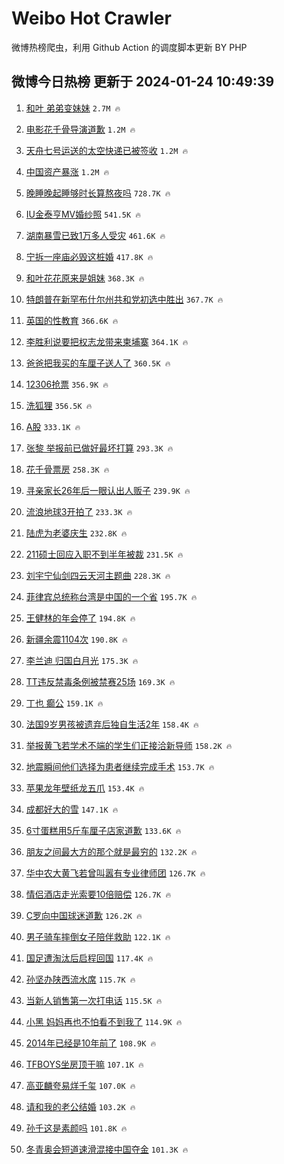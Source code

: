 # Weibo Hot Crawler 



微博热榜爬虫，利用 Github Action 的调度脚本更新 BY PHP 


## 微博今日热榜 更新于 2024-01-24 10:49:39 
1. [和叶 弟弟变妹妹](https://s.weibo.com/weibo?q=%E5%92%8C%E5%8F%B6%20%E5%BC%9F%E5%BC%9F%E5%8F%98%E5%A6%B9%E5%A6%B9&t=31&band_rank=1&Refer=top) `2.7M 🔥` 

1. [电影花千骨导演道歉](https://s.weibo.com/weibo?q=%23%E7%94%B5%E5%BD%B1%E8%8A%B1%E5%8D%83%E9%AA%A8%E5%AF%BC%E6%BC%94%E9%81%93%E6%AD%89%23&t=31&band_rank=2&Refer=top) `1.2M 🔥` 

1. [天舟七号运送的太空快递已被签收](https://s.weibo.com/weibo?q=%23%E5%A4%A9%E8%88%9F%E4%B8%83%E5%8F%B7%E8%BF%90%E9%80%81%E7%9A%84%E5%A4%AA%E7%A9%BA%E5%BF%AB%E9%80%92%E5%B7%B2%E8%A2%AB%E7%AD%BE%E6%94%B6%23&t=31&band_rank=3&Refer=top) `1.2M 🔥` 

1. [中国资产暴涨](https://s.weibo.com/weibo?q=%23%E4%B8%AD%E5%9B%BD%E8%B5%84%E4%BA%A7%E6%9A%B4%E6%B6%A8%23&t=31&band_rank=4&Refer=top) `1.2M 🔥` 

1. [晚睡晚起睡够时长算熬夜吗](https://s.weibo.com/weibo?q=%23%E6%99%9A%E7%9D%A1%E6%99%9A%E8%B5%B7%E7%9D%A1%E5%A4%9F%E6%97%B6%E9%95%BF%E7%AE%97%E7%86%AC%E5%A4%9C%E5%90%97%23&t=31&band_rank=5&Refer=top) `728.7K 🔥` 

1. [IU金泰亨MV婚纱照](https://s.weibo.com/weibo?q=%23IU%E9%87%91%E6%B3%B0%E4%BA%A8MV%E5%A9%9A%E7%BA%B1%E7%85%A7%23&t=31&band_rank=6&Refer=top) `541.5K 🔥` 

1. [湖南暴雪已致1万多人受灾](https://s.weibo.com/weibo?q=%23%E6%B9%96%E5%8D%97%E6%9A%B4%E9%9B%AA%E5%B7%B2%E8%87%B41%E4%B8%87%E5%A4%9A%E4%BA%BA%E5%8F%97%E7%81%BE%23&t=31&band_rank=7&Refer=top) `461.6K 🔥` 

1. [宁拆一座庙必毁这桩婚](https://s.weibo.com/weibo?q=%E5%AE%81%E6%8B%86%E4%B8%80%E5%BA%A7%E5%BA%99%E5%BF%85%E6%AF%81%E8%BF%99%E6%A1%A9%E5%A9%9A&t=31&band_rank=8&Refer=top) `417.8K 🔥` 

1. [和叶花花原来是姐妹](https://s.weibo.com/weibo?q=%E5%92%8C%E5%8F%B6%E8%8A%B1%E8%8A%B1%E5%8E%9F%E6%9D%A5%E6%98%AF%E5%A7%90%E5%A6%B9&t=31&band_rank=9&Refer=top) `368.3K 🔥` 

1. [特朗普在新罕布什尔州共和党初选中胜出](https://s.weibo.com/weibo?q=%23%E7%89%B9%E6%9C%97%E6%99%AE%E5%9C%A8%E6%96%B0%E7%BD%95%E5%B8%83%E4%BB%80%E5%B0%94%E5%B7%9E%E5%85%B1%E5%92%8C%E5%85%9A%E5%88%9D%E9%80%89%E4%B8%AD%E8%83%9C%E5%87%BA%23&t=31&band_rank=10&Refer=top) `367.7K 🔥` 

1. [英国的性教育](https://s.weibo.com/weibo?q=%E8%8B%B1%E5%9B%BD%E7%9A%84%E6%80%A7%E6%95%99%E8%82%B2&t=31&band_rank=11&Refer=top) `366.6K 🔥` 

1. [李胜利说要把权志龙带来柬埔寨](https://s.weibo.com/weibo?q=%23%E6%9D%8E%E8%83%9C%E5%88%A9%E8%AF%B4%E8%A6%81%E6%8A%8A%E6%9D%83%E5%BF%97%E9%BE%99%E5%B8%A6%E6%9D%A5%E6%9F%AC%E5%9F%94%E5%AF%A8%23&t=31&band_rank=12&Refer=top) `364.1K 🔥` 

1. [爸爸把我买的车厘子送人了](https://s.weibo.com/weibo?q=%23%E7%88%B8%E7%88%B8%E6%8A%8A%E6%88%91%E4%B9%B0%E7%9A%84%E8%BD%A6%E5%8E%98%E5%AD%90%E9%80%81%E4%BA%BA%E4%BA%86%23&t=31&band_rank=13&Refer=top) `360.5K 🔥` 

1. [12306抢票](https://s.weibo.com/weibo?q=12306%E6%8A%A2%E7%A5%A8&t=31&band_rank=14&Refer=top) `356.9K 🔥` 

1. [洗狐狸](https://s.weibo.com/weibo?q=%E6%B4%97%E7%8B%90%E7%8B%B8&t=31&band_rank=15&Refer=top) `356.5K 🔥` 

1. [A股](https://s.weibo.com/weibo?q=%23A%E8%82%A1%23&t=31&band_rank=16&Refer=top) `333.1K 🔥` 

1. [张黎 举报前已做好最坏打算](https://s.weibo.com/weibo?q=%E5%BC%A0%E9%BB%8E%20%E4%B8%BE%E6%8A%A5%E5%89%8D%E5%B7%B2%E5%81%9A%E5%A5%BD%E6%9C%80%E5%9D%8F%E6%89%93%E7%AE%97&t=31&band_rank=17&Refer=top) `293.3K 🔥` 

1. [花千骨票房](https://s.weibo.com/weibo?q=%E8%8A%B1%E5%8D%83%E9%AA%A8%E7%A5%A8%E6%88%BF&t=31&band_rank=18&Refer=top) `258.3K 🔥` 

1. [寻亲家长26年后一眼认出人贩子](https://s.weibo.com/weibo?q=%23%E5%AF%BB%E4%BA%B2%E5%AE%B6%E9%95%BF26%E5%B9%B4%E5%90%8E%E4%B8%80%E7%9C%BC%E8%AE%A4%E5%87%BA%E4%BA%BA%E8%B4%A9%E5%AD%90%23&t=31&band_rank=19&Refer=top) `239.9K 🔥` 

1. [流浪地球3开拍了](https://s.weibo.com/weibo?q=%23%E6%B5%81%E6%B5%AA%E5%9C%B0%E7%90%833%E5%BC%80%E6%8B%8D%E4%BA%86%23&t=31&band_rank=20&Refer=top) `233.3K 🔥` 

1. [陆虎为老婆庆生](https://s.weibo.com/weibo?q=%23%E9%99%86%E8%99%8E%E4%B8%BA%E8%80%81%E5%A9%86%E5%BA%86%E7%94%9F%23&t=31&band_rank=21&Refer=top) `232.8K 🔥` 

1. [211硕士回应入职不到半年被裁](https://s.weibo.com/weibo?q=%23211%E7%A1%95%E5%A3%AB%E5%9B%9E%E5%BA%94%E5%85%A5%E8%81%8C%E4%B8%8D%E5%88%B0%E5%8D%8A%E5%B9%B4%E8%A2%AB%E8%A3%81%23&t=31&band_rank=22&Refer=top) `231.5K 🔥` 

1. [刘宇宁仙剑四云天河主题曲](https://s.weibo.com/weibo?q=%23%E5%88%98%E5%AE%87%E5%AE%81%E4%BB%99%E5%89%91%E5%9B%9B%E4%BA%91%E5%A4%A9%E6%B2%B3%E4%B8%BB%E9%A2%98%E6%9B%B2%23&t=31&band_rank=23&Refer=top) `228.3K 🔥` 

1. [菲律宾总统称台湾是中国的一个省](https://s.weibo.com/weibo?q=%23%E8%8F%B2%E5%BE%8B%E5%AE%BE%E6%80%BB%E7%BB%9F%E7%A7%B0%E5%8F%B0%E6%B9%BE%E6%98%AF%E4%B8%AD%E5%9B%BD%E7%9A%84%E4%B8%80%E4%B8%AA%E7%9C%81%23&t=31&band_rank=24&Refer=top) `195.7K 🔥` 

1. [王健林的年会停了](https://s.weibo.com/weibo?q=%23%E7%8E%8B%E5%81%A5%E6%9E%97%E7%9A%84%E5%B9%B4%E4%BC%9A%E5%81%9C%E4%BA%86%23&t=31&band_rank=25&Refer=top) `194.8K 🔥` 

1. [新疆余震1104次](https://s.weibo.com/weibo?q=%23%E6%96%B0%E7%96%86%E4%BD%99%E9%9C%871104%E6%AC%A1%23&t=31&band_rank=26&Refer=top) `190.8K 🔥` 

1. [李兰迪 归国白月光](https://s.weibo.com/weibo?q=%E6%9D%8E%E5%85%B0%E8%BF%AA%20%E5%BD%92%E5%9B%BD%E7%99%BD%E6%9C%88%E5%85%89&t=31&band_rank=27&Refer=top) `175.3K 🔥` 

1. [TT违反禁毒条例被禁赛25场](https://s.weibo.com/weibo?q=%23TT%E8%BF%9D%E5%8F%8D%E7%A6%81%E6%AF%92%E6%9D%A1%E4%BE%8B%E8%A2%AB%E7%A6%81%E8%B5%9B25%E5%9C%BA%23&t=31&band_rank=28&Refer=top) `169.3K 🔥` 

1. [丁也 癫公](https://s.weibo.com/weibo?q=%E4%B8%81%E4%B9%9F%20%E7%99%AB%E5%85%AC&t=31&band_rank=29&Refer=top) `159.1K 🔥` 

1. [法国9岁男孩被遗弃后独自生活2年](https://s.weibo.com/weibo?q=%23%E6%B3%95%E5%9B%BD9%E5%B2%81%E7%94%B7%E5%AD%A9%E8%A2%AB%E9%81%97%E5%BC%83%E5%90%8E%E7%8B%AC%E8%87%AA%E7%94%9F%E6%B4%BB2%E5%B9%B4%23&t=31&band_rank=30&Refer=top) `158.4K 🔥` 

1. [举报黄飞若学术不端的学生们正接洽新导师](https://s.weibo.com/weibo?q=%23%E4%B8%BE%E6%8A%A5%E9%BB%84%E9%A3%9E%E8%8B%A5%E5%AD%A6%E6%9C%AF%E4%B8%8D%E7%AB%AF%E7%9A%84%E5%AD%A6%E7%94%9F%E4%BB%AC%E6%AD%A3%E6%8E%A5%E6%B4%BD%E6%96%B0%E5%AF%BC%E5%B8%88%23&t=31&band_rank=31&Refer=top) `158.2K 🔥` 

1. [地震瞬间他们选择为患者继续完成手术](https://s.weibo.com/weibo?q=%23%E5%9C%B0%E9%9C%87%E7%9E%AC%E9%97%B4%E4%BB%96%E4%BB%AC%E9%80%89%E6%8B%A9%E4%B8%BA%E6%82%A3%E8%80%85%E7%BB%A7%E7%BB%AD%E5%AE%8C%E6%88%90%E6%89%8B%E6%9C%AF%23&t=31&band_rank=32&Refer=top) `153.7K 🔥` 

1. [苹果龙年壁纸龙五爪](https://s.weibo.com/weibo?q=%23%E8%8B%B9%E6%9E%9C%E9%BE%99%E5%B9%B4%E5%A3%81%E7%BA%B8%E9%BE%99%E4%BA%94%E7%88%AA%23&t=31&band_rank=33&Refer=top) `153.4K 🔥` 

1. [成都好大的雪](https://s.weibo.com/weibo?q=%23%E6%88%90%E9%83%BD%E5%A5%BD%E5%A4%A7%E7%9A%84%E9%9B%AA%23&t=31&band_rank=34&Refer=top) `147.1K 🔥` 

1. [6寸蛋糕用5斤车厘子店家道歉](https://s.weibo.com/weibo?q=%236%E5%AF%B8%E8%9B%8B%E7%B3%95%E7%94%A85%E6%96%A4%E8%BD%A6%E5%8E%98%E5%AD%90%E5%BA%97%E5%AE%B6%E9%81%93%E6%AD%89%23&t=31&band_rank=35&Refer=top) `133.6K 🔥` 

1. [朋友之间最大方的那个就是最穷的](https://s.weibo.com/weibo?q=%E6%9C%8B%E5%8F%8B%E4%B9%8B%E9%97%B4%E6%9C%80%E5%A4%A7%E6%96%B9%E7%9A%84%E9%82%A3%E4%B8%AA%E5%B0%B1%E6%98%AF%E6%9C%80%E7%A9%B7%E7%9A%84&t=31&band_rank=36&Refer=top) `132.2K 🔥` 

1. [华中农大黄飞若曾叫嚣有专业律师团](https://s.weibo.com/weibo?q=%23%E5%8D%8E%E4%B8%AD%E5%86%9C%E5%A4%A7%E9%BB%84%E9%A3%9E%E8%8B%A5%E6%9B%BE%E5%8F%AB%E5%9A%A3%E6%9C%89%E4%B8%93%E4%B8%9A%E5%BE%8B%E5%B8%88%E5%9B%A2%23&t=31&band_rank=37&Refer=top) `126.7K 🔥` 

1. [情侣酒店走光索要10倍赔偿](https://s.weibo.com/weibo?q=%23%E6%83%85%E4%BE%A3%E9%85%92%E5%BA%97%E8%B5%B0%E5%85%89%E7%B4%A2%E8%A6%8110%E5%80%8D%E8%B5%94%E5%81%BF%23&t=31&band_rank=38&Refer=top) `126.7K 🔥` 

1. [C罗向中国球迷道歉](https://s.weibo.com/weibo?q=%23C%E7%BD%97%E5%90%91%E4%B8%AD%E5%9B%BD%E7%90%83%E8%BF%B7%E9%81%93%E6%AD%89%23&t=31&band_rank=39&Refer=top) `126.2K 🔥` 

1. [男子骑车摔倒女子陪伴救助](https://s.weibo.com/weibo?q=%23%E7%94%B7%E5%AD%90%E9%AA%91%E8%BD%A6%E6%91%94%E5%80%92%E5%A5%B3%E5%AD%90%E9%99%AA%E4%BC%B4%E6%95%91%E5%8A%A9%23&t=31&band_rank=40&Refer=top) `122.1K 🔥` 

1. [国足遭淘汰后启程回国](https://s.weibo.com/weibo?q=%23%E5%9B%BD%E8%B6%B3%E9%81%AD%E6%B7%98%E6%B1%B0%E5%90%8E%E5%90%AF%E7%A8%8B%E5%9B%9E%E5%9B%BD%23&t=31&band_rank=41&Refer=top) `117.4K 🔥` 

1. [孙坚办陕西流水席](https://s.weibo.com/weibo?q=%E5%AD%99%E5%9D%9A%E5%8A%9E%E9%99%95%E8%A5%BF%E6%B5%81%E6%B0%B4%E5%B8%AD&t=31&band_rank=42&Refer=top) `115.7K 🔥` 

1. [当新人销售第一次打电话](https://s.weibo.com/weibo?q=%E5%BD%93%E6%96%B0%E4%BA%BA%E9%94%80%E5%94%AE%E7%AC%AC%E4%B8%80%E6%AC%A1%E6%89%93%E7%94%B5%E8%AF%9D&t=31&band_rank=43&Refer=top) `115.5K 🔥` 

1. [小黑 妈妈再也不怕看不到我了](https://s.weibo.com/weibo?q=%E5%B0%8F%E9%BB%91%20%E5%A6%88%E5%A6%88%E5%86%8D%E4%B9%9F%E4%B8%8D%E6%80%95%E7%9C%8B%E4%B8%8D%E5%88%B0%E6%88%91%E4%BA%86&t=31&band_rank=44&Refer=top) `114.9K 🔥` 

1. [2014年已经是10年前了](https://s.weibo.com/weibo?q=%232014%E5%B9%B4%E5%B7%B2%E7%BB%8F%E6%98%AF10%E5%B9%B4%E5%89%8D%E4%BA%86%23&t=31&band_rank=45&Refer=top) `108.9K 🔥` 

1. [TFBOYS坐房顶干嘛](https://s.weibo.com/weibo?q=%23TFBOYS%E5%9D%90%E6%88%BF%E9%A1%B6%E5%B9%B2%E5%98%9B%23&t=31&band_rank=46&Refer=top) `107.1K 🔥` 

1. [高亚麟夸易烊千玺](https://s.weibo.com/weibo?q=%23%E9%AB%98%E4%BA%9A%E9%BA%9F%E5%A4%B8%E6%98%93%E7%83%8A%E5%8D%83%E7%8E%BA%23&t=31&band_rank=47&Refer=top) `107.0K 🔥` 

1. [请和我的老公结婚](https://s.weibo.com/weibo?q=%E8%AF%B7%E5%92%8C%E6%88%91%E7%9A%84%E8%80%81%E5%85%AC%E7%BB%93%E5%A9%9A&t=31&band_rank=48&Refer=top) `103.2K 🔥` 

1. [孙千这是素颜吗](https://s.weibo.com/weibo?q=%23%E5%AD%99%E5%8D%83%E8%BF%99%E6%98%AF%E7%B4%A0%E9%A2%9C%E5%90%97%23&t=31&band_rank=49&Refer=top) `101.8K 🔥` 

1. [冬青奥会短道速滑混接中国夺金](https://s.weibo.com/weibo?q=%23%E5%86%AC%E9%9D%92%E5%A5%A5%E4%BC%9A%E7%9F%AD%E9%81%93%E9%80%9F%E6%BB%91%E6%B7%B7%E6%8E%A5%E4%B8%AD%E5%9B%BD%E5%A4%BA%E9%87%91%23&t=31&band_rank=50&Refer=top) `101.3K 🔥` 

